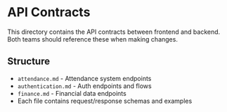 # API Contracts

This directory contains the API contracts between frontend and backend.
Both teams should reference these when making changes.

## Structure
- `attendance.md` - Attendance system endpoints
- `authentication.md` - Auth endpoints and flows  
- `finance.md` - Financial data endpoints
- Each file contains request/response schemas and examples
